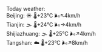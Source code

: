 Today weather:  
Beijing: ☀️   🌡️+23°C 🌬️↖4km/h  
Tianjin: 🌫  🌡️+24°C 🌬️→4km/h  
Shijiazhuang: 🌫  🌡️+25°C 🌬️↗4km/h  
Tangshan: ☁️   🌡️+23°C 🌬️↗8km/h  
